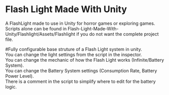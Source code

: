 # Flash Light Made With Unity
 A FlashLight made to use in Unity for horror games or exploring games.</br>
 Scripts alone can be found in Flash-Light-Made-With-Unity/Flashlight/Assets/Flashlight if you do not want the complete project file.</br>

#Fully configurable base struture of a Flash Light system in unity.</br>
 You can change the light settings from the script in the inspector.</br>
 You can change the mechanic of how the Flash Light works (Infinite/Battery System).</br>
 You can change the Battery System settings (Consumption Rate, Battery Power Level).</br>
 There is a comment in the script to simplify where to edit for the battery logic.</br>
 
